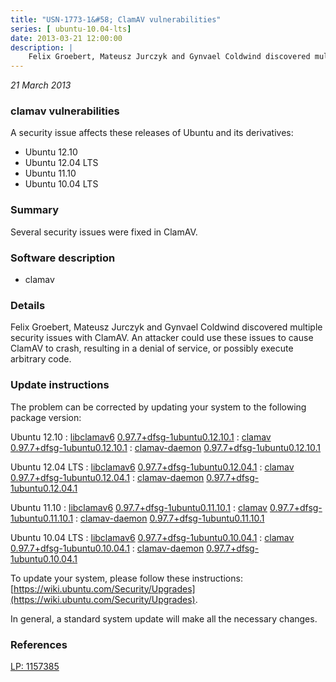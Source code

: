 ```yaml
---
title: "USN-1773-1&#58; ClamAV vulnerabilities"
series: [ ubuntu-10.04-lts]
date: 2013-03-21 12:00:00
description: |
    Felix Groebert, Mateusz Jurczyk and Gynvael Coldwind discovered multiple security issues with ClamAV. An attacker could use these issues to cause ClamAV to crash, resulting in a denial of service, or possibly execute arbitrary code. 
--- 
```

 
 

*21 March 2013*

### clamav vulnerabilities

A security issue affects these releases of Ubuntu and its derivatives:

* Ubuntu 12.10
* Ubuntu 12.04 LTS
* Ubuntu 11.10
* Ubuntu 10.04 LTS

### Summary

Several security issues were fixed in ClamAV. 

### Software description

* clamav 

### Details

Felix Groebert, Mateusz Jurczyk and Gynvael Coldwind discovered multiple security issues with ClamAV. An attacker could use these issues to cause ClamAV to crash, resulting in a denial of service, or possibly execute arbitrary code. 

### Update instructions

The problem can be corrected by updating your system to the following package version:

Ubuntu 12.10
 : [libclamav6](https://launchpad.net/ubuntu/+source/clamav) <span> [0.97.7+dfsg-1ubuntu0.12.10.1](https://launchpad.net/ubuntu/+source/clamav/0.97.7+dfsg-1ubuntu0.12.10.1) </span> 
 : [clamav](https://launchpad.net/ubuntu/+source/clamav) <span> [0.97.7+dfsg-1ubuntu0.12.10.1](https://launchpad.net/ubuntu/+source/clamav/0.97.7+dfsg-1ubuntu0.12.10.1) </span> 
 : [clamav-daemon](https://launchpad.net/ubuntu/+source/clamav) <span> [0.97.7+dfsg-1ubuntu0.12.10.1](https://launchpad.net/ubuntu/+source/clamav/0.97.7+dfsg-1ubuntu0.12.10.1) </span> 

Ubuntu 12.04 LTS
 : [libclamav6](https://launchpad.net/ubuntu/+source/clamav) <span> [0.97.7+dfsg-1ubuntu0.12.04.1](https://launchpad.net/ubuntu/+source/clamav/0.97.7+dfsg-1ubuntu0.12.04.1) </span> 
 : [clamav](https://launchpad.net/ubuntu/+source/clamav) <span> [0.97.7+dfsg-1ubuntu0.12.04.1](https://launchpad.net/ubuntu/+source/clamav/0.97.7+dfsg-1ubuntu0.12.04.1) </span> 
 : [clamav-daemon](https://launchpad.net/ubuntu/+source/clamav) <span> [0.97.7+dfsg-1ubuntu0.12.04.1](https://launchpad.net/ubuntu/+source/clamav/0.97.7+dfsg-1ubuntu0.12.04.1) </span> 

Ubuntu 11.10
 : [libclamav6](https://launchpad.net/ubuntu/+source/clamav) <span> [0.97.7+dfsg-1ubuntu0.11.10.1](https://launchpad.net/ubuntu/+source/clamav/0.97.7+dfsg-1ubuntu0.11.10.1) </span> 
 : [clamav](https://launchpad.net/ubuntu/+source/clamav) <span> [0.97.7+dfsg-1ubuntu0.11.10.1](https://launchpad.net/ubuntu/+source/clamav/0.97.7+dfsg-1ubuntu0.11.10.1) </span> 
 : [clamav-daemon](https://launchpad.net/ubuntu/+source/clamav) <span> [0.97.7+dfsg-1ubuntu0.11.10.1](https://launchpad.net/ubuntu/+source/clamav/0.97.7+dfsg-1ubuntu0.11.10.1) </span> 

Ubuntu 10.04 LTS
 : [libclamav6](https://launchpad.net/ubuntu/+source/clamav) <span> [0.97.7+dfsg-1ubuntu0.10.04.1](https://launchpad.net/ubuntu/+source/clamav/0.97.7+dfsg-1ubuntu0.10.04.1) </span> 
 : [clamav](https://launchpad.net/ubuntu/+source/clamav) <span> [0.97.7+dfsg-1ubuntu0.10.04.1](https://launchpad.net/ubuntu/+source/clamav/0.97.7+dfsg-1ubuntu0.10.04.1) </span> 
 : [clamav-daemon](https://launchpad.net/ubuntu/+source/clamav) <span> [0.97.7+dfsg-1ubuntu0.10.04.1](https://launchpad.net/ubuntu/+source/clamav/0.97.7+dfsg-1ubuntu0.10.04.1) </span> 

To update your system, please follow these instructions: [https://wiki.ubuntu.com/Security/Upgrades](https://wiki.ubuntu.com/Security/Upgrades).

In general, a standard system update will make all the necessary changes. 

### References

 
 [LP: 1157385](https://launchpad.net/bugs/1157385)
 


